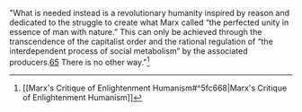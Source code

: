 
"What is needed instead is a revolutionary humanity inspired by reason and dedicated to the struggle to create what Marx called “the perfected unity in essence of man with nature.” This can only be achieved through the transcendence of the capitalist order and the rational regulation of “the interdependent process of social metabolism” by the associated producers.[65](https://monthlyreview.org/2023/01/01/marxs-critique-of-enlightenment-humanism-a-revolutionary-ecological-perspective/#en65) There is no other way."[^1]

[^1]: [[Marx's Critique of Enlightenment Humanism#^5fc668|Marx's Critique of Enlightenment Humanism]]